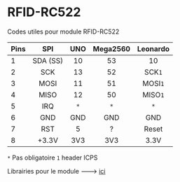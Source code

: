 RFID-RC522
==========

Codes utiles pour module RFID-RC522

| Pins | SPI      | UNO  | Mega2560 | Leonardo |
| ---- |:--------:|:----:|:--------:|:--------:|
| 1    | SDA (SS) |  10  |  53      | 10       |
| 2    | SCK      |  13  |  52      | SCK`1`   |
| 3    | MOSI     |  11  |  51      | MOSI`1`  |
| 4    | MISO     |  12  |  50      | MISO`1`  |
| 5    | IRQ      |  `*` |  `*`     | `*`      |
| 6    | GND      |  GND |  GND     | GND      |
| 7    | RST      |  5   |  ?       | Reset    |
| 8    | +3.3V    |  3V3 |  3V3     | 3.3V     |
`*` Pas obligatoire 
`1` header ICPS

Librairies pour le module ---> [ici](puu.sh/bL869.zip)
